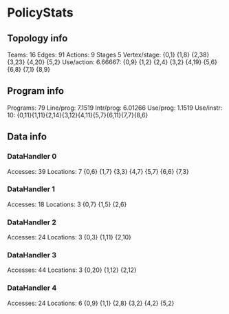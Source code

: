 # PolicyStats
## Topology info
Teams:		16
Edges:		91
Actions:	9
Stages		5
Vertex/stage:	{0,1} {1,8} {2,38} {3,23} {4,20} {5,2} 
Use/action:	6.66667: {0,9} {1,2} {2,4} {3,2} {4,19} {5,6} {6,8} {7,1} {8,9} 

## Program info
Programs:	79
Line/prog:	7.1519
Intr/prog:	6.01266
Use/prog:	1.1519
Use/instr:	10: {0,11}{1,11}{2,14}{3,12}{4,11}{5,7}{6,11}{7,7}{8,6}

## Data info

### DataHandler 0
Accesses:	39
Locations:	7
{0,6} {1,7} {3,3} {4,7} {5,7} {6,6} {7,3} 

### DataHandler 1
Accesses:	18
Locations:	3
{0,7} {1,5} {2,6} 

### DataHandler 2
Accesses:	24
Locations:	3
{0,3} {1,11} {2,10} 

### DataHandler 3
Accesses:	44
Locations:	3
{0,20} {1,12} {2,12} 

### DataHandler 4
Accesses:	24
Locations:	6
{0,9} {1,1} {2,8} {3,2} {4,2} {5,2} 